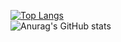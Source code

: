

<!--
**golovpeter/golovpeter** is a ✨ _special_ ✨ repository because its `README.md` (this file) appears on your GitHub profile.

Here are some ideas to get you started:

- 🔭 I’m currently working on ...
- 🌱 I’m currently learning ...
- 👯 I’m looking to collaborate on ...
- 🤔 I’m looking for help with ...
- 💬 Ask me about ...
- 📫 How to reach me: ...
- 😄 Pronouns: ...
- ⚡ Fun fact: ...
-->

[![Top Langs](https://github-readme-stats.vercel.app/api/top-langs/?username=golovpeter&theme=dark&layout=compact)](https://github.com/anuraghazra/github-readme-stats)       
![Anurag's GitHub stats](https://github-readme-stats.vercel.app/api?username=golovpeter&theme=dark&hide=contribs,prs)

